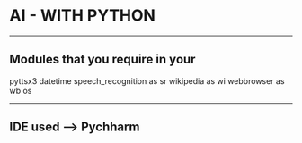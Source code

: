 # AI - WITH PYTHON
-----------------------------
Modules that you require in your
----------------------------

pyttsx3
datetime
speech_recognition as sr
wikipedia as wi
webbrowser as wb
os

----------------------------
IDE used --> Pychharm
---------------------------
